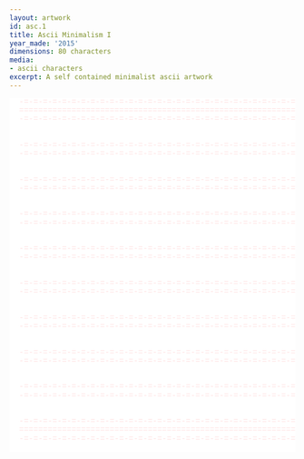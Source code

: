 ```yaml
---
layout: artwork
id: asc.1
title: Ascii Minimalism I
year_made: '2015'
dimensions: 80 characters
media:
- ascii characters
excerpt: A self contained minimalist ascii artwork
---
```


<style>
    pre {
        background-color: white;
        color: #FFE2E2;
        font-family: "Courier New",Courier,"Lucida Sans Typewriter","Lucida Typewriter",monospace;
        line-height: .95rem;
    }
</style>

<pre>
  -=-=-=-=-=-=-=-=-=-=-=-=-=-=-=-=-=-=-=-=-=-=-=-=-=-=-=-=-=-=-=-=-=-=-=-=-=-=-
  =============================================================================
  -=-=-=-=-=-=-=-=-=-=-=-=-=-=-=-=-=-=-=-=-=-=-=-=-=-=-=-=-=-=-=-=-=-=-=-=-=-=-


  -=-=-=-=-=-=-=-=-=-=-=-=-=-=-=-=-=-=-=-=-=-=-=-=-=-=-=-=-=-=-=-=-=-=-=-=-=-=-
  -=-=-=-=-=-=-=-=-=-=-=-=-=-=-=-=-=-=-=-=-=-=-=-=-=-=-=-=-=-=-=-=-=-=-=-=-=-=-


  -=-=-=-=-=-=-=-=-=-=-=-=-=-=-=-=-=-=-=-=-=-=-=-=-=-=-=-=-=-=-=-=-=-=-=-=-=-=-
  -=-=-=-=-=-=-=-=-=-=-=-=-=-=-=-=-=-=-=-=-=-=-=-=-=-=-=-=-=-=-=-=-=-=-=-=-=-=-


  -=-=-=-=-=-=-=-=-=-=-=-=-=-=-=-=-=-=-=-=-=-=-=-=-=-=-=-=-=-=-=-=-=-=-=-=-=-=-
  -=-=-=-=-=-=-=-=-=-=-=-=-=-=-=-=-=-=-=-=-=-=-=-=-=-=-=-=-=-=-=-=-=-=-=-=-=-=-


  -=-=-=-=-=-=-=-=-=-=-=-=-=-=-=-=-=-=-=-=-=-=-=-=-=-=-=-=-=-=-=-=-=-=-=-=-=-=-
  -=-=-=-=-=-=-=-=-=-=-=-=-=-=-=-=-=-=-=-=-=-=-=-=-=-=-=-=-=-=-=-=-=-=-=-=-=-=-


  -=-=-=-=-=-=-=-=-=-=-=-=-=-=-=-=-=-=-=-=-=-=-=-=-=-=-=-=-=-=-=-=-=-=-=-=-=-=-
  -=-=-=-=-=-=-=-=-=-=-=-=-=-=-=-=-=-=-=-=-=-=-=-=-=-=-=-=-=-=-=-=-=-=-=-=-=-=-


  -=-=-=-=-=-=-=-=-=-=-=-=-=-=-=-=-=-=-=-=-=-=-=-=-=-=-=-=-=-=-=-=-=-=-=-=-=-=-
  -=-=-=-=-=-=-=-=-=-=-=-=-=-=-=-=-=-=-=-=-=-=-=-=-=-=-=-=-=-=-=-=-=-=-=-=-=-=-


  -=-=-=-=-=-=-=-=-=-=-=-=-=-=-=-=-=-=-=-=-=-=-=-=-=-=-=-=-=-=-=-=-=-=-=-=-=-=-
  -=-=-=-=-=-=-=-=-=-=-=-=-=-=-=-=-=-=-=-=-=-=-=-=-=-=-=-=-=-=-=-=-=-=-=-=-=-=-


  -=-=-=-=-=-=-=-=-=-=-=-=-=-=-=-=-=-=-=-=-=-=-=-=-=-=-=-=-=-=-=-=-=-=-=-=-=-=-
  -=-=-=-=-=-=-=-=-=-=-=-=-=-=-=-=-=-=-=-=-=-=-=-=-=-=-=-=-=-=-=-=-=-=-=-=-=-=-


  -=-=-=-=-=-=-=-=-=-=-=-=-=-=-=-=-=-=-=-=-=-=-=-=-=-=-=-=-=-=-=-=-=-=-=-=-=-=-
  =============================================================================
  -=-=-=-=-=-=-=-=-=-=-=-=-=-=-=-=-=-=-=-=-=-=-=-=-=-=-=-=-=-=-=-=-=-=-=-=-=-=-

</pre>
